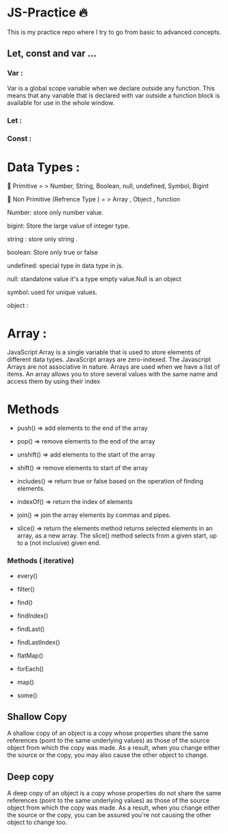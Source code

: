 # JS-Practice 🔥
This is my practice repo where I try to go from basic to advanced concepts.


## Let, const and var ...

### Var :

Var is a global scope variable when we declare outside any function. This means that any variable that is declared with var outside a function block is available for use in the whole window.


### Let :


### Const :


# Data Types  :

🔵 Primitive = > Number, String, Boolean, null, undefined, Symbol, Bigint 

🔵 Non Primitive (Refrence Type ) = >   Array , Object ,  function 


 Number: store only number value.
 
 bigint: Store the large value of integer type.

 string  : store only string .

 boolean: Store only true or false 

 undefined: special type in data type in js.

 null: standalone value it's a type  empty value.Null is an object 

 symbol: used for unique values.

 object : 


# Array :

JavaScript Array is a single variable that is used to store elements of different data types. JavaScript arrays are zero-indexed. The Javascript Arrays are not associative in nature.
Arrays are used when we have a list of items. An array allows you to store several values with the same name and access them by using their index

# Methods 

* push() => add elements to the end of the array 

* pop() => remove elements to the end of the array

* unshift() => add elements to the start of the array 

* shift() => remove elements to start of the array

* includes() => return true or false based on the operation of finding elements.

* indexOf() => return the index of elements 

* join() => join the array elements by commas and pipes.

* slice() => return the elements method returns selected elements in an array, as a new array.
The slice() method selects from a given start, up to a (not inclusive) given end.


### Methods ( iterative)

* every()

* filter()

* find()

* findIndex()

* findLast()

* findLastIndex()

* flatMap()

* forEach()

* map()

* some()


## Shallow Copy 

A shallow copy of an object is a copy whose properties share the same references (point to the same underlying values) as those of the source object from which the copy was made. As a result, when you change either the source or the copy, you may also cause the other object to change.

## Deep copy 

A deep copy of an object is a copy whose properties do not share the same references (point to the same underlying values) as those of the source object from which the copy was made. As a result, when you change either the source or the copy, you can be assured you're not causing the other object to change too. 

